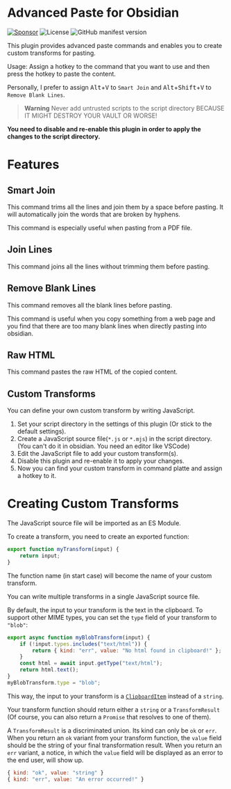 # Advanced Paste for Obsidian

[![Sponsor](https://img.shields.io/badge/sponsor-via%20paypal-blue)](https://www.paypal.com/paypalme/tokxxt)
![License](https://img.shields.io/github/license/kxxt/obsidian-advanced-paste)
![GitHub manifest version](https://img.shields.io/github/manifest-json/v/kxxt/obsidian-advanced-paste)

This plugin provides advanced paste commands and enables you to create custom transforms for pasting.

Usage: Assign a hotkey to the command that you want to use and then press the hotkey to paste the content.

Personally, I prefer to assign <kbd>Alt</kbd>+<kbd>V</kbd> to `Smart Join` and <kbd>Alt</kbd>+<kbd>Shift</kbd>+<kbd>V</kbd> to `Remove Blank Lines`.

> **Warning**
> Never add untrusted scripts to the script directory BECAUSE IT MIGHT DESTROY YOUR VAULT OR WORSE!

**You need to disable and re-enable this plugin in order to apply the changes to the script directory.**

# Features

## Smart Join

This command trims all the lines and join them by a space before pasting. It will automatically join the words that are broken by hyphens.

This command is especially useful when pasting from a PDF file.

## Join Lines

This command joins all the lines without trimming them before pasting.

## Remove Blank Lines

This command removes all the blank lines before pasting.

This command is useful when you copy something from a web page and you find that there are too many blank lines when directly pasting into obsidian.

## Raw HTML

This command pastes the raw HTML of the copied content.

## Custom Transforms

You can define your own custom transform by writing JavaScript.

1. Set your script directory in the settings of this plugin
   (Or stick to the default settings).
2. Create a JavaScript source file(`*.js` or `*.mjs`) in the script directory.
   (You can't do it in obsidian. You need an editor like VSCode)
3. Edit the JavaScript file to add your custom transform(s).
4. Disable this plugin and re-enable it to apply your changes.
5. Now you can find your custom transform in command platte and assign a hotkey to it.

# Creating Custom Transforms

The JavaScript source file will be imported as an ES Module.

To create a transform, you need to create an exported function:

```javascript
export function myTransform(input) {
	return input;
}
```

The function name (in start case) will become the name of your custom transform.

You can write multiple transforms in a single JavaScript source file.

By default, the input to your transform is the text in the clipboard.
To support other MIME types, you can set the `type` field of your transform to `"blob"`:

```javascript
export async function myBlobTransform(input) {
	if (!input.types.includes("text/html")) {
		return { kind: "err", value: "No html found in clipboard!" };
	}
    const html = await input.getType("text/html");
	return html.text();
}
myBlobTransform.type = "blob";
```

This way, the input to your transform is a
[`ClipboardItem`](https://developer.mozilla.org/en-US/docs/Web/API/ClipboardItem)
instead of a `string`.

Your transform function should return either a `string` or a `TransformResult`
(Of course, you can also return a `Promise` that resolves to one of them).

A `TransformResult` is a discriminated union. Its kind can only be `ok` or `err`.
When you return an `ok` variant from your transform function,
the `value` field should be the string of your final transformation result.
When you return an `err` variant, a notice, in which the `value` field will be displayed
as an error to the end user, will show up.

```javascript
{ kind: "ok", value: "string" }
{ kind: "err", value: "An error occurred!" }
```
